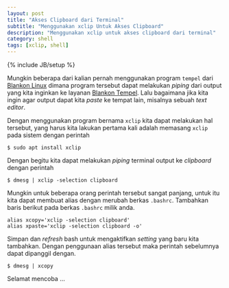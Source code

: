 ```yaml
---
layout: post
title: "Akses Clipboard dari Terminal"
subtitle: "Menggunakan xclip Untuk Akses Clipboard"
description: "Menggunakan xclip untuk akses clipboard dari terminal"
category: shell
tags: [xclip, shell]
---
```

{% include JB/setup %}

Mungkin beberapa dari kalian pernah menggunakan program `tempel` dari [Blankon Linux](https://github.com/BlankOn/tempel-cli-py) dimana program tersebut dapat melakukan _piping_ dari output yang kita inginkan ke layanan [Blankon Tempel](https://tempel.blankon.in/). Lalu bagaimana jika kita ingin agar output dapat kita _paste_ ke tempat lain, misalnya sebuah _text editor_.

<!--more-->
Dengan menggunakan program bernama `xclip` kita dapat melakukan hal tersebut, yang harus kita lakukan pertama kali adalah memasang `xclip` pada sistem dengan perintah

    $ sudo apt install xclip

Dengan begitu kita dapat melakukan _piping_ terminal output ke _clipboard_ dengan perintah

    $ dmesg | xclip -selection clipboard

Mungkin untuk beberapa orang perintah tersebut sangat panjang, untuk itu kita dapat membuat alias dengan merubah berkas `.bashrc`. Tambahkan baris berikut pada berkas `.bashrc` milik anda.

    alias xcopy='xclip -selection clipboard'
    alias xpaste='xclip -selection clipboard -o'

Simpan dan _refresh_ bash untuk mengaktifkan _setting_ yang baru kita tambahkan. Dengan penggunaan alias tersebut maka perintah sebelumnya dapat dipanggil dengan.

    $ dmesg | xcopy

Selamat mencoba ...